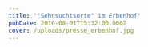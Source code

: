```yaml
---
title: '"Sehnsuchtsorte" im Erbenhof'
pubDate: 2016-08-01T15:32:00.000Z
cover: /uploads/presse_erbenhof.jpg
---
```


